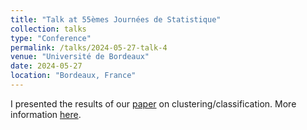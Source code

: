 ```yaml
---
title: "Talk at 55èmes Journées de Statistique"
collection: talks
type: "Conference"
permalink: /talks/2024-05-27-talk-4
venue: "Université de Bordeaux"
date: 2024-05-27
location: "Bordeaux, France"
---
```


I presented the results of our [paper](https://arxiv.org/abs/2309.12238) on clustering/classification. More information [here](https://jds2024.sciencesconf.org/).
